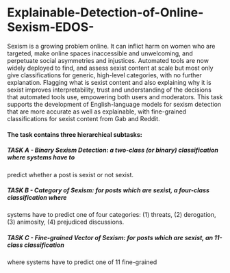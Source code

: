 # Explainable-Detection-of-Online-Sexism-EDOS-

Sexism is a growing problem online. It can inflict harm on women who are targeted, make online
spaces inaccessible and unwelcoming, and perpetuate social asymmetries and injustices.
Automated tools are now widely deployed to find, and assess sexist content at scale but most
only give classifications for generic, high-level categories, with no further explanation. Flagging
what is sexist content and also explaining why it is sexist improves interpretability, trust and
understanding of the decisions that automated tools use, empowering both users and
moderators.
This task supports the development of English-language models for sexism detection that are
more accurate as well as explainable, with fine-grained classifications for sexist content from
Gab and Reddit.

#### The task contains three hierarchical subtasks:
##### TASK A - Binary Sexism Detection: a two-class (or binary) classification where systems have to
predict whether a post is sexist or not sexist.
##### TASK B - Category of Sexism: for posts which are sexist, a four-class classification where
systems have to predict one of four categories: (1) threats, (2) derogation, (3) animosity, (4)
prejudiced discussions.
##### TASK C - Fine-grained Vector of Sexism: for posts which are sexist, an 11-class classification
where systems have to predict one of 11 fine-grained

